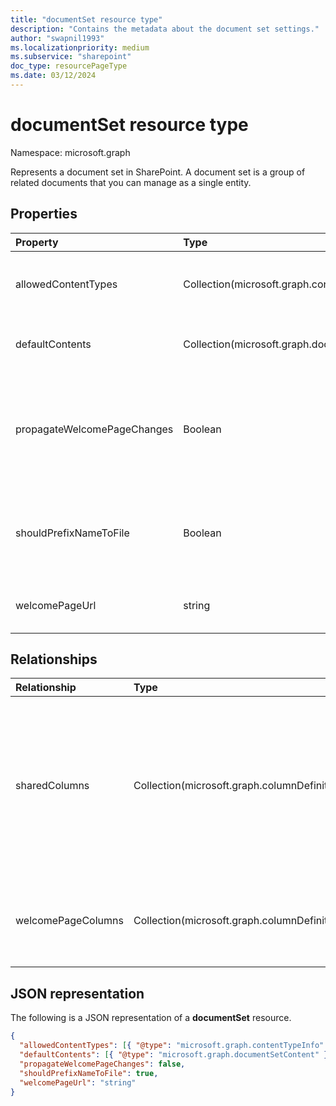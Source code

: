 ```yaml
---
title: "documentSet resource type"
description: "Contains the metadata about the document set settings."
author: "swapnil1993"
ms.localizationpriority: medium
ms.subservice: "sharepoint"
doc_type: resourcePageType
ms.date: 03/12/2024
---
```


# documentSet resource type

Namespace: microsoft.graph

Represents a document set in SharePoint. A document set is a group of related documents that you can manage as a single entity.

## Properties

| Property  | Type    | Description|
|:---------------|:--------|:--------------------------------------------------|
| allowedContentTypes | Collection(microsoft.graph.contentTypeInfo) | Content types allowed in document set.|
| defaultContents     | Collection(microsoft.graph.documentSetContent) | Default contents of document set. | 
| propagateWelcomePageChanges | Boolean | Specifies whether to push welcome page changes to inherited content types.  |
| shouldPrefixNameToFile | Boolean  | Indicates whether to add the name of the document set to each file name. |
| welcomePageUrl      | string | Welcome page absolute URL.  |

## Relationships

| Relationship   | Type                      | Description
|:----------------|:--------------------------|:-------------------------------
| sharedColumns       | Collection(microsoft.graph.columnDefinition) | Columns edited on the document set that synchronize to all documents in the set. These are read-only on the documents themselves. 
| welcomePageColumns  | Collection(microsoft.graph.columnDefinition)  | Specifies columns to show on the welcome page for the document set.

## JSON representation

The following is a JSON representation of a **documentSet** resource.
<!-- { "blockType": "resource", "@odata.type": "microsoft.graph.documentSet" } -->

```json
{
  "allowedContentTypes": [{ "@type": "microsoft.graph.contentTypeInfo" }],
  "defaultContents": [{ "@type": "microsoft.graph.documentSetContent" }],
  "propagateWelcomePageChanges": false,
  "shouldPrefixNameToFile": true,
  "welcomePageUrl": "string"
}
```

[contentTypeInfo]: contentTypeInfo.md
[documentSetContent]: documentsetcontent.md
